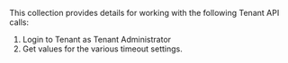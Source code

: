 This collection provides details for working with the following Tenant API calls:

1. Login to Tenant as Tenant Administrator
2. Get values for the various timeout settings.